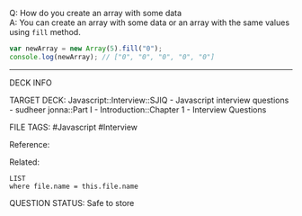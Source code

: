 Q: How do you create an array with some data  
A: You can create an array with some data or an array with the same values using `fill` method.
```javascript
var newArray = new Array(5).fill("0");
console.log(newArray); // ["0", "0", "0", "0", "0"]
```
<!--ID: 1693596689146-->

---

DECK INFO

TARGET DECK: Javascript::Interview::SJIQ - Javascript interview questions - sudheer jonna::Part I - Introduction::Chapter 1 - Interview Questions

FILE TAGS: #Javascript #Interview

Reference:

Related:

```dataview
LIST
where file.name = this.file.name
```

QUESTION STATUS: Safe to store